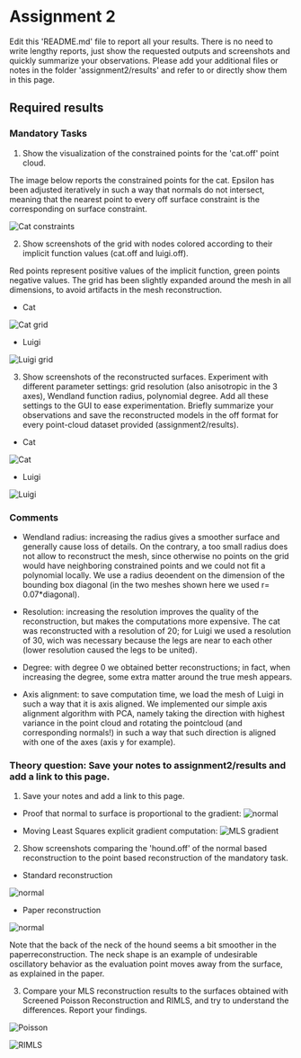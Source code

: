 # Assignment 2

Edit this 'README.md' file to report all your results. There is no need to write lengthy reports, just show the requested outputs and screenshots and quickly summarize your observations. Please add your additional files or notes in the folder 'assignment2/results' and refer to or directly show them in this page.

## Required results

### Mandatory Tasks
1) Show the visualization of the constrained points for the 'cat.off' point cloud.

The image below reports the constrained points for the cat. Epsilon has been adjusted iteratively in such a way that normals do not intersect, meaning that the nearest point to every off surface constraint is the corresponding on surface constraint.

![Cat constraints](https://github.com/ccasam/GP2020-Assignments/blob/master/assignment2/results/constraints.png)

2) Show screenshots of the grid with nodes colored according to their implicit function values (cat.off and luigi.off).

Red points represent positive values of the implicit function, green points negative values. The grid has been slightly expanded around the mesh in all dimensions, to avoid artifacts in the mesh reconstruction.

* Cat

![Cat grid](https://github.com/ccasam/GP2020-Assignments/blob/master/assignment2/results/catgrid.png)

* Luigi

![Luigi grid](https://github.com/ccasam/GP2020-Assignments/blob/master/assignment2/results/luigigrid.png)

3) Show screenshots of the reconstructed surfaces. Experiment with different parameter settings: grid resolution (also anisotropic in the 3 axes), Wendland function radius, polynomial degree. Add all these settings to the GUI to ease experimentation. Briefly summarize your observations and save the reconstructed models in the off format for every point-cloud dataset provided (assignment2/results).

* Cat

![Cat](https://github.com/ccasam/GP2020-Assignments/blob/master/assignment2/results/cat.png)


* Luigi

![Luigi](https://github.com/ccasam/GP2020-Assignments/blob/master/assignment2/results/luigi.png)

### Comments

* Wendland radius: increasing the radius gives a smoother surface and generally cause loss of details. On the contrary, a too small radius does not allow to reconstruct the mesh, since otherwise no points on the grid would have neighboring constrained points and we could not fit a polynomial locally. We use a radius deoendent on the dimension of the bounding box diagonal (in the two meshes shown here we used r= 0.07\*diagonal).

* Resolution: increasing the resolution improves the quality of the reconstruction, but makes the computations more expensive. The cat was reconstructed with a resolution of 20; for Luigi we used a resolution of 30, wich was necessary because the legs are near to each other (lower resolution caused the legs to be united).

* Degree: with degree 0 we obtained better reconstructions; in fact, when increasing the degree, some extra matter around the true mesh appears.

* Axis alignment: to save computation time, we load the mesh of Luigi in such a way that it is axis aligned. We implemented our simple axis alignment algorithm with PCA, namely taking the direction with highest variance in the point cloud and rotating the pointcloud (and corresponding normals!) in such a way that such direction is aligned with one of the axes (axis y for example).


### Theory question: Save your notes to assignment2/results and add a link to this page.

1) Save your notes and add a link to this page.

* Proof that normal to surface is proportional to the gradient:
![normal](https://github.com/ccasam/GP2020-Assignments/blob/master/assignment2/results/gradient_orthogonal.jpeg)

* Moving Least Squares explicit gradient computation:
![MLS gradient](https://github.com/ccasam/GP2020-Assignments/blob/master/assignment2/results/mlsgrad.jpeg)

2) Show screenshots comparing the 'hound.off' of the normal based reconstruction to the point based reconstruction of the mandatory task.

* Standard reconstruction

![normal](https://github.com/ccasam/GP2020-Assignments/blob/master/assignment2/results/hound_standard.png)

* Paper reconstruction

![normal](https://github.com/ccasam/GP2020-Assignments/blob/master/assignment2/results/hound_paper.png)

Note that the back of the neck of the hound seems a bit smoother in the paperreconstruction. The neck shape is an example of undesirable oscillatory behavior as the evaluation point moves away from the surface, as explained in the paper.

3) Compare your MLS reconstruction results to the surfaces obtained with Screened Poisson Reconstruction and RIMLS, and try to understand the differences. Report your findings.

![Poisson](https://github.com/ccasam/GP2020-Assignments/blob/master/assignment2/results/poissonhound.png)

![RIMLS](https://github.com/ccasam/GP2020-Assignments/blob/master/assignment2/results/marchingcubesRIMLS.png)
